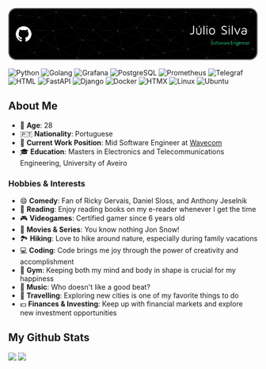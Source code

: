 ![Header](images/header.png)

![Python](https://img.shields.io/badge/-Python-000000?style=flat&logo=python&logoColor=3776AB)
![Golang](https://img.shields.io/badge/-Golang-000000?style=flat&logo=go&logoColor=00ADD8)
![Grafana](https://img.shields.io/badge/-Grafana-000000?style=flat&logo=grafana&logoColor=F46800)
![PostgreSQL](https://img.shields.io/badge/-PostgreSQL-000000?style=flat&logo=postgresql&logoColor=336791)
![Prometheus](https://img.shields.io/badge/-Prometheus-000000?style=flat&logo=prometheus&logoColor=E6522C)
![Telegraf](https://img.shields.io/badge/-Telegraf-000000?style=flat&logo=telegraf&logoColor=00ADD8)
![HTML](https://img.shields.io/badge/-HTML-000000?style=flat&logo=html5&logoColor=E34F26)
![FastAPI](https://img.shields.io/badge/-FastAPI-000000?style=flat&logo=fastapi&logoColor=009688)
![Django](https://img.shields.io/badge/-Django-000000?style=flat&logo=django&logoColor=092E20)
![Docker](https://img.shields.io/badge/-Docker-000000?style=flat&logo=docker&logoColor=2496ED)
![HTMX](https://img.shields.io/badge/-HTMX-000000?style=flat&logo=htmx&logoColor=EA5936)
![Linux](https://img.shields.io/badge/-Linux-000000?style=flat&logo=linux&logoColor=FCC624)
![Ubuntu](https://img.shields.io/badge/-Ubuntu-000000?style=flat&logo=ubuntu&logoColor=E95420)

## About Me

- 📅 **Age**: 28
- 🇵🇹 **Nationality**: Portuguese
- 💼 **Current Work Position**: Mid Software Engineer at [Wavecom](https://wavecom.pt/)
- 🎓 **Education**: Masters in Electronics and Telecommunications Engineering, University of Aveiro

### Hobbies & Interests

- 😄 **Comedy**: Fan of Ricky Gervais, Daniel Sloss, and Anthony Jeselnik
- 📖 **Reading**: Enjoy reading books on my e-reader whenever I get the time
- 🎮 **Videogames**: Certified gamer since 6 years old
- 🍿 **Movies & Series**: You know nothing Jon Snow!
- 🏞️ **Hiking**: Love to hike around nature, especially during family vacations
- 💻 **Coding**: Code brings me joy through the power of creativity and accomplishment
- 💪 **Gym**: Keeping both my mind and body in shape is crucial for my happiness
- 🎵 **Music**: Who doesn't like a good beat?
- 🌇 **Travelling**: Exploring new cities is one of my favorite things to do
- 💵 **Finances & Investing**: Keep up with financial markets and explore new investment opportunities

## My Github Stats

<p>
  <img src="https://github-readme-stats.vercel.app/api/top-langs/?username=jmbcs&theme=github_dark" width="400" />
  <img src="https://github-readme-stats.vercel.app/api?username=jmbcs&count_private=true&theme=github_dark" width="400" />
</p>
